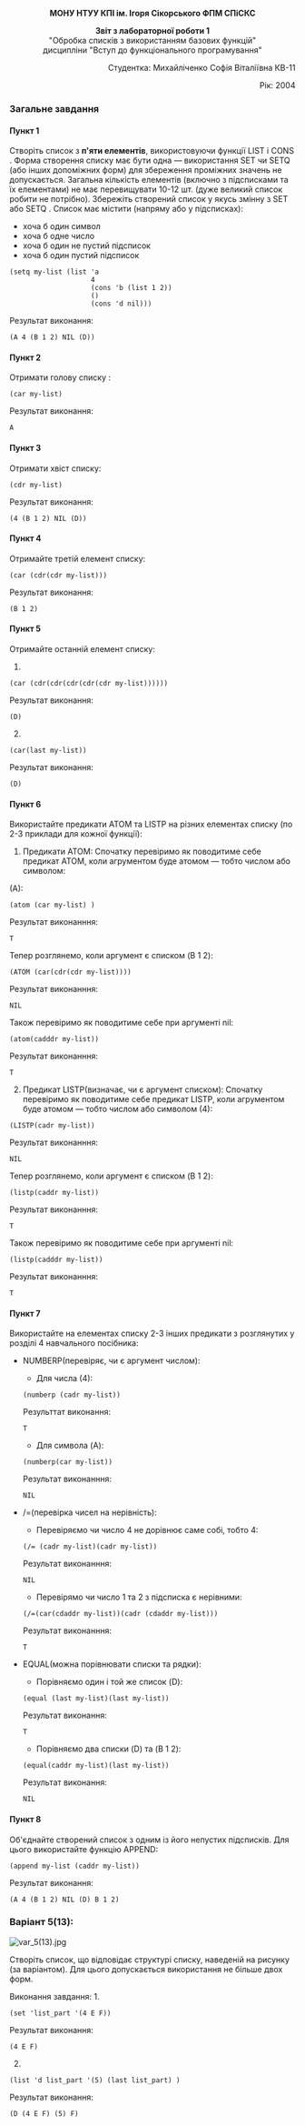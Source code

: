 <p align="center"><b>МОНУ НТУУ КПІ ім. Ігоря Сікорського ФПМ СПіСКС</b></p>
<p align="center">
<b>Звіт з лабораторної роботи 1</b><br/>
"Обробка списків з використанням базових функцій"<br/>
дисципліни "Вступ до функціонального програмування"
</p>
<p align="right">Студентка: Михайліченко Софія Віталіївна КВ-11<p>
<p align="right">Рік: 2004<p>

### Загальне завдання

#### Пункт 1
Створіть список з <b>п'яти елементів</b>, використовуючи функції LIST і CONS . Форма створення списку має бути одна — використання SET чи SETQ (або інших допоміжних форм) для збереження проміжних значень не допускається. Загальна кількість елементів (включно з підсписками та їх елементами) не має перевищувати 10-12 шт. (дуже великий список робити не потрібно). Збережіть створений список у якусь змінну з SET або SETQ . Список має містити (напряму або у підсписках): 

- хоча б один символ
- хоча б одне число
- хоча б один не пустий підсписок
- хоча б один пустий підсписок
```
(setq my-list (list 'a
                    4 
                    (cons 'b (list 1 2)) 
                    ()
                    (cons 'd nil))) 
```
Результат виконання:
```
(A 4 (B 1 2) NIL (D))
```
#### Пункт 2

Отримати голову списку :
```
(car my-list) 
```
Результат виконання:
```
A
```
#### Пункт 3
Отримати хвіст списку:
```
(cdr my-list) 
```
Результат виконання:
```
(4 (B 1 2) NIL (D))
```
#### Пункт 4
Отримайте третій елемент списку:
```
(car (cdr(cdr my-list)))
```
Результат виконання:
```
(B 1 2)
```
#### Пункт 5

Отримайте останній елемент списку:

1.
```
(car (cdr(cdr(cdr(cdr(cdr my-list))))))
```
Результат виконання:
```
(D)
```
2.
```
(car(last my-list))
```
Результат виконання:
```
(D)
```
#### Пункт 6
Використайте предикати ATOM та LISTP на різних елементах списку (по 2-3
приклади для кожної функції):

1. Предикати ATOM:
Спочатку перевіримо як поводитиме себе предикат ATOM, коли агрументом буде атомом — тобто числом або символом:

(A):
```
(atom (car my-list) )
```
Результат виконанння:
```
T
```
Тепер розглянемо, коли аргумент є списком (B 1 2):
```
(ATOM (car(cdr(cdr my-list))))
```
Результат виконанння:
```
NIL
```
Також перевіримо як поводитиме себе при аргументі nil:
```
(atom(cadddr my-list))    
```
Результат виконанння:
```
T
```
2. Предикат LISTP(визначає, чи є аргумент списком):
Спочатку перевіримо як поводитиме себе предикат LISTP, коли агрументом буде атомом — тобто числом або символом (4):
```
(LISTP(cadr my-list)) 
```
Результат виконанння:
```
NIL
```
Тепер розглянемо, коли аргумент є списком (B 1 2):
```
(listp(caddr my-list))
```
Результат виконанння:
```
T
```
Також перевіримо як поводитиме себе при аргументі nil:
```
(listp(cadddr my-list)) 
```
Результат виконанння:
```
T
```
#### Пункт 7
Використайте на елементах списку 2-3 інших предикати з розглянутих у розділі 4
навчального посібника:
- NUMBERP(перевіряє, чи є аргумент числом):
  - Для числа (4):
  ```
  (numberp (cadr my-list)) 
  ```
  Результтат виконання:
  ```
  T
  ```
  - Для символа (A):
  ```
  (numberp(car my-list)) 
  ```
  Результат виконанння:
  ```
  NIL
  ```
- /=(перевірка чисел на нерівність):
   - Перевіряємо чи число 4 не дорівнює саме собі, тобто 4:
   ```
   (/= (cadr my-list)(cadr my-list)) 
   ```
   Результат виконанння:
   ```
   NIL
   ```
   - Перевірямо чи число 1 та 2 з підсписка є нерівними:
   ```
   (/=(car(cdaddr my-list))(cadr (cdaddr my-list))) 
   ```
   Результат виконанння:
   ```
   T
   ```
- EQUAL(можна порівнювати списки та рядки):

   - Порівняємо один і той же список (D):
   ```
   (equal (last my-list)(last my-list)) 
   ```
   Результат виконання:
   ```
   T
   ```
   - Порівняємо два списки (D) та (B 1 2): 
   ```
   (equal(caddr my-list)(last my-list)) 
   ``` 
   Результат виконання:
   ```
   NIL
   ```

#### Пункт 8
Об'єднайте створений список з одним із його непустих підсписків. Для цього
використайте функцію APPEND:
```
(append my-list (caddr my-list)) 
```
  Результат виконання:
   ```
   (A 4 (B 1 2) NIL (D) B 1 2)
   ```
### Варіант 5(13):
![var_5(13).jpg](https://github.com/Sonneetta/Functional_programming_Common_Lisp/blob/lab_1/var_5(13).jpg)

Створіть список, що відповідає структурі списку, наведеній на рисунку (за варіантом).
Для цього допускається використання не більше двох форм.

Виконання завдання:
1.
```
(set 'list_part '(4 E F)) 
```
Результат виконання:
```
(4 E F)
```
2.
```
(list 'd list_part '(5) (last list_part) )
```
Результат виконання:
```
(D (4 E F) (5) F)
```
